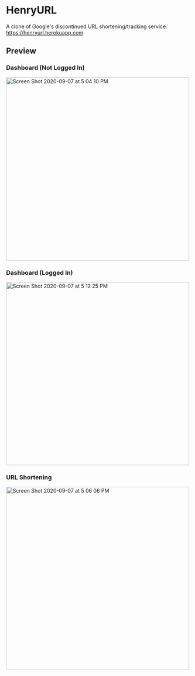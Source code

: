 # HenryURL
A clone of Google's discontinued URL shortening/tracking service.   
https://henryurl.herokuapp.com

## Preview

### Dashboard (Not Logged In)
<img width="500" alt="Screen Shot 2020-09-07 at 5 04 10 PM" src="https://user-images.githubusercontent.com/46303723/92421353-00f37900-f12d-11ea-966b-391d2dcf524b.png">

### Dashboard (Logged In)
<img width="500" alt="Screen Shot 2020-09-07 at 5 12 25 PM" src="https://user-images.githubusercontent.com/46303723/92421438-5f205c00-f12d-11ea-8962-3f784de1704b.png">

### URL Shortening
<img width="500" alt="Screen Shot 2020-09-07 at 5 06 06 PM" src="https://user-images.githubusercontent.com/46303723/92421356-0355d300-f12d-11ea-8b36-b1c2106b295b.png">
